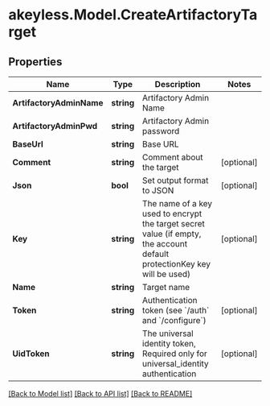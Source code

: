 # akeyless.Model.CreateArtifactoryTarget

## Properties

Name | Type | Description | Notes
------------ | ------------- | ------------- | -------------
**ArtifactoryAdminName** | **string** | Artifactory Admin Name | 
**ArtifactoryAdminPwd** | **string** | Artifactory Admin password | 
**BaseUrl** | **string** | Base URL | 
**Comment** | **string** | Comment about the target | [optional] 
**Json** | **bool** | Set output format to JSON | [optional] 
**Key** | **string** | The name of a key used to encrypt the target secret value (if empty, the account default protectionKey key will be used) | [optional] 
**Name** | **string** | Target name | 
**Token** | **string** | Authentication token (see &#x60;/auth&#x60; and &#x60;/configure&#x60;) | [optional] 
**UidToken** | **string** | The universal identity token, Required only for universal_identity authentication | [optional] 

[[Back to Model list]](../README.md#documentation-for-models) [[Back to API list]](../README.md#documentation-for-api-endpoints) [[Back to README]](../README.md)

